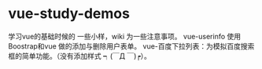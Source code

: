 # vue-study-demos
学习vue的基础时候的 一些小样，wiki 为一些注意事项。
vue-userinfo 使用Boostrap和vue 做的添加与删除用户表单。
vue-百度下拉列表：为模拟百度搜索框的简单功能。（没有添加样式 ┑(￣Д ￣)┍）。
